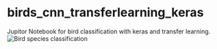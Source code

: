 # birds_cnn_transferlearning_keras
Jupitor Notebook for bird classification with keras and transfer learning. 
![Bird species classification](https://i.ibb.co/jD7HrTn/Be-Funky-collage.jpg)